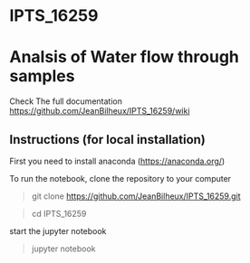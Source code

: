 # IPTS_16259

# Analsis of Water flow through samples

Check The full documentation
https://github.com/JeanBilheux/IPTS_16259/wiki

## Instructions (for local installation)

First you need to install anaconda (https://anaconda.org/)

To run the notebook, clone the repository to your computer

> git clone https://github.com/JeanBilheux/IPTS_16259.git

> cd IPTS_16259

start the jupyter notebook
> jupyter notebook


